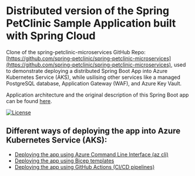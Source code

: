 # Distributed version of the Spring PetClinic Sample Application built with Spring Cloud 

Clone of the  spring-petclinic-microservices GitHub Repo: [https://github.com/spring-petclinic/spring-petclinic-microservices](https://github.com/spring-petclinic/spring-petclinic-microservices), used to demonstrate deploying a distributed Spring Boot App into Azure Kubernetes Service (AKS), while usilising other services like a managed PostgreSQL database, Application Gateway (WAF), and Azure Key Vault.

Application architecture and the original description of this Spring Boot app can be found [here](./README_orig.md).

[![License](https://img.shields.io/badge/License-Apache%202.0-blue.svg)](https://opensource.org/licenses/Apache-2.0)

## Different ways of deploying the app into Azure Kubernetes Service (AKS):
* [Deploying the app using Azure Command Line Interface (az cli)](./docs/aks-az-cli.md)
* [Deploying the app using Bicep templates](./docs/aks-bicep.md)
* [Deploying the app using GitHub Actions (CI/CD pipelines)](./docs/aks-github-actions.md)


